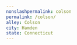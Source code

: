```yaml
---
﻿nonslashpermalink: colson
permalink: /colson/
alley: Colson
city: Hamden
state: Connecticut
---
```

